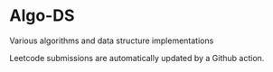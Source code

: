 # Algo-DS
Various algorithms and data structure implementations

Leetcode submissions are automatically updated by a Github action.
